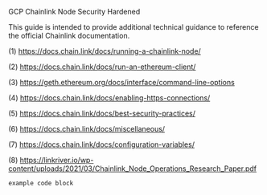 GCP Chainlink Node Security Hardened

This guide is intended to provide additional technical guidance to reference the official Chainlink documentation.


(1) https://docs.chain.link/docs/running-a-chainlink-node/

(2) https://docs.chain.link/docs/run-an-ethereum-client/

(3) https://geth.ethereum.org/docs/interface/command-line-options

(4) https://docs.chain.link/docs/enabling-https-connections/

(5) https://docs.chain.link/docs/best-security-practices/

(6) https://docs.chain.link/docs/miscellaneous/

(7) https://docs.chain.link/docs/configuration-variables/

(8) https://linkriver.io/wp-content/uploads/2021/03/Chainlink_Node_Operations_Research_Paper.pdf

```
example code block
```
